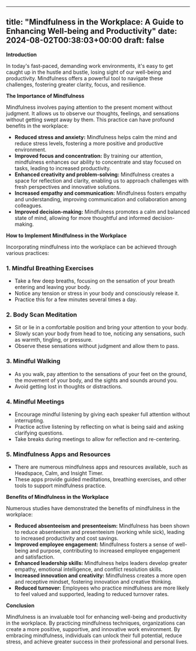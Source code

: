 
---
title: "Mindfulness in the Workplace: A Guide to Enhancing Well-being and Productivity"
date: 2024-08-02T00:38:03+00:00
draft: false
---

**Introduction**

In today's fast-paced, demanding work environments, it's easy to get caught up in the hustle and bustle, losing sight of our well-being and productivity. Mindfulness offers a powerful tool to navigate these challenges, fostering greater clarity, focus, and resilience.

**The Importance of Mindfulness**

Mindfulness involves paying attention to the present moment without judgment. It allows us to observe our thoughts, feelings, and sensations without getting swept away by them. This practice can have profound benefits in the workplace:

* **Reduced stress and anxiety:** Mindfulness helps calm the mind and reduce stress levels, fostering a more positive and productive environment.
* **Improved focus and concentration:** By training our attention, mindfulness enhances our ability to concentrate and stay focused on tasks, leading to increased productivity.
* **Enhanced creativity and problem-solving:** Mindfulness creates a space for reflection and clarity, enabling us to approach challenges with fresh perspectives and innovative solutions.
* **Increased empathy and communication:** Mindfulness fosters empathy and understanding, improving communication and collaboration among colleagues.
* **Improved decision-making:** Mindfulness promotes a calm and balanced state of mind, allowing for more thoughtful and informed decision-making.

**How to Implement Mindfulness in the Workplace**

Incorporating mindfulness into the workplace can be achieved through various practices:

### **1. Mindful Breathing Exercises**

* Take a few deep breaths, focusing on the sensation of your breath entering and leaving your body.
* Notice any tension or stress in your body and consciously release it.
* Practice this for a few minutes several times a day.

### **2. Body Scan Meditation**

* Sit or lie in a comfortable position and bring your attention to your body.
* Slowly scan your body from head to toe, noticing any sensations, such as warmth, tingling, or pressure.
* Observe these sensations without judgment and allow them to pass.

### **3. Mindful Walking**

* As you walk, pay attention to the sensations of your feet on the ground, the movement of your body, and the sights and sounds around you.
* Avoid getting lost in thoughts or distractions.

### **4. Mindful Meetings**

* Encourage mindful listening by giving each speaker full attention without interrupting.
* Practice active listening by reflecting on what is being said and asking clarifying questions.
* Take breaks during meetings to allow for reflection and re-centering.

### **5. Mindfulness Apps and Resources**

* There are numerous mindfulness apps and resources available, such as Headspace, Calm, and Insight Timer.
* These apps provide guided meditations, breathing exercises, and other tools to support mindfulness practice.

**Benefits of Mindfulness in the Workplace**

Numerous studies have demonstrated the benefits of mindfulness in the workplace:

* **Reduced absenteeism and presenteeism:** Mindfulness has been shown to reduce absenteeism and presenteeism (working while sick), leading to increased productivity and cost savings.
* **Improved employee engagement:** Mindfulness fosters a sense of well-being and purpose, contributing to increased employee engagement and satisfaction.
* **Enhanced leadership skills:** Mindfulness helps leaders develop greater empathy, emotional intelligence, and conflict resolution skills.
* **Increased innovation and creativity:** Mindfulness creates a more open and receptive mindset, fostering innovation and creative thinking.
* **Reduced turnover:** Employees who practice mindfulness are more likely to feel valued and supported, leading to reduced turnover rates.

**Conclusion**

Mindfulness is an invaluable tool for enhancing well-being and productivity in the workplace. By practicing mindfulness techniques, organizations can create a more positive, supportive, and innovative work environment. By embracing mindfulness, individuals can unlock their full potential, reduce stress, and achieve greater success in their professional and personal lives.